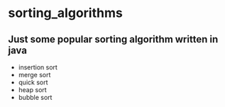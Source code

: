# sorting_algorithms
<h2>Just some popular sorting algorithm written in java </h2>

- insertion sort
- merge sort
- quick sort
- heap sort
- bubble sort
